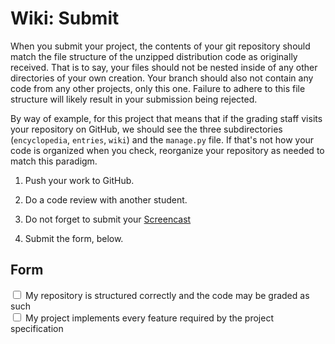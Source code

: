 # Wiki: Submit

When you submit your project, the contents of your git repository should match the file structure of the unzipped distribution code as originally received. That is to say, your files should not be nested inside of any other directories of your own creation. Your branch should also not contain any code from any other projects, only this one. Failure to adhere to this file structure will likely result in your submission being rejected.

By way of example, for this project that means that if the grading staff visits your repository on GitHub, we should see the three subdirectories (`encyclopedia`, `entries`, `wiki`) and the `manage.py` file. If that's not how your code is organized when you check, reorganize your repository as needed to match this paradigm.

1. Push your work to GitHub.

2. Do a code review with another student.

3. Do not forget to submit your [Screencast](../screencast)

4. Submit the form, below.


## Form

<div class="form-check">
  <input name="form[may_be_graded]" class="form-check-input" type="checkbox" value="yes" id="check1" required>
  <label class="form-check-label" for="check1">
    My repository is structured correctly and the code may be graded as such
  </label>
</div>

<div class="form-check">
  <input name="form[implements_specs]" class="form-check-input" type="checkbox" value="yes" id="check2" required>
  <label class="form-check-label" for="check2">
    My project implements every feature required by the project specification
  </label>
</div>

